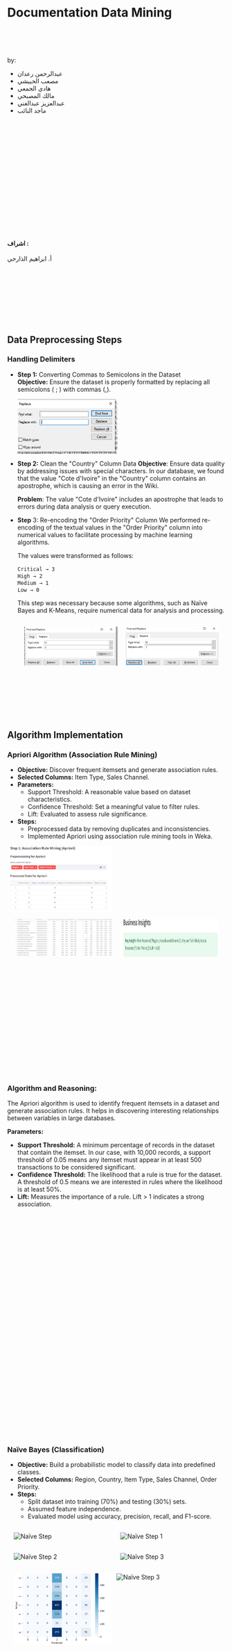 <br>
<br>
<br>
<br>
<br>
<br>

# Documentation Data Mining

<br>
<br>
<br>

by:

- عبدالرحمن رعدان
- مصعب الحبيشي
- هادي الجمعي
- مالك المصبحي
- عبدالعزيز عبدالغني
- ماجد النائب

<br>
<br>
<br>
<br>
<br>
<br>
<br>
<br>
<br>
<br>
<br>
<br>
<br>
<br>

<br>

#### اشراف :

أ. ابراهيم الذارحي
<br>
<br>
<br>
<br>
<br>
<br>
<br>
<br>
<br>

## Data Preprocessing Steps

### Handling Delimiters

- **Step 1:** Converting Commas to Semicolons in the Dataset  
 **Objective:** Ensure the dataset is properly formatted by replacing all semicolons ( ; ) with commas (,).

  <div style="display: flex; justify-content: space-between;">
  <img src="./images/simicolon.png" alt="simicolon" width="48%">
</div>

- **Step 2:** Clean the "Country" Column Data
  **Objective**: Ensure data quality by addressing issues with special characters. In our database, we found that the value "Cote d'Ivoire" in the "Country" column contains an apostrophe, which is causing an error in the Wiki.

  **Problem**: The value "Cote d'Ivoire" includes an apostrophe that leads to errors during data analysis or query execution.

- **Step** 3: Re-encoding the "Order Priority" Column
  We performed re-encoding of the textual values in the "Order Priority" column into numerical values to facilitate processing by machine learning algorithms.

  The values were transformed as follows:

  ```
  Critical → 3
  High → 2
  Medium → 1
  Low → 0
  ```

  This step was necessary because some algorithms, such as Naïve Bayes and K-Means, require numerical data for analysis and processing.

    <div style="display: flex; justify-content: space-between; padding:15px;">
    <img src="./images/replaceH.png" alt="replaceH" width="48%">
    <img src="./images/replaceM.png" alt="replaceM" width="48%">
  </div>
  <br>
  <br>
  <br>
  <br>
  <br>
  <br>

## Algorithm Implementation

### Apriori Algorithm (Association Rule Mining)

- **Objective:** Discover frequent itemsets and generate association rules.
- **Selected Columns:** Item Type, Sales Channel.
- **Parameters:**
  - Support Threshold: A reasonable value based on dataset characteristics.
  - Confidence Threshold: Set a meaningful value to filter rules.
  - Lift: Evaluated to assess rule significance.
- **Steps:**
  - Preprocessed data by removing duplicates and inconsistencies.
  - Implemented Apriori using association rule mining tools in Weka.

<div style="display: flex; justify-content: space-between;">
  <img src="./images/Apriori.png" alt="Apriori Step 1" width="48%">
</div>
<div style="display: flex; justify-content: space-between; padding:15px;">
  <img src="./images/Apriori1.png" alt="Naïve Step " width="48%">
  <img src="./images/Apriori2.png" alt="Naïve Step 1" width="48%">
</div>
<br>
<br>
<br>
<br>
<br>
<br>
<br>
<br>
<br>
<br>
<br>
<br>
<br>
<br>
<br>

### **Algorithm and Reasoning:**

The Apriori algorithm is used to identify frequent itemsets in a dataset and generate association rules. It helps in discovering interesting relationships between variables in large databases.

**Parameters:**

- **Support Threshold:** A minimum percentage of records in the dataset that contain the itemset. In our case, with 10,000 records, a support threshold of 0.05 means any itemset must appear in at least 500 transactions to be considered significant.
- **Confidence Threshold:** The likelihood that a rule is true for the dataset. A threshold of 0.5 means we are interested in rules where the likelihood is at least 50%.
- **Lift:** Measures the importance of a rule. Lift > 1 indicates a strong association.

<br>
<br>
<br>
<br>
<br>
<br>
<br>
<br>
<br>
<br>
<br>
<br>
<br>
<br>
<br>
<br>
<br>
<br>
<br>
<br>
<br>
<br>
<br>
<br>
<br>
<br>
<br>
<br>
<br>
<br>

### Naïve Bayes (Classification)

- **Objective:** Build a probabilistic model to classify data into predefined classes.
- **Selected Columns:** Region, Country, Item Type, Sales Channel, Order Priority.
- **Steps:**
  - Split dataset into training (70%) and testing (30%) sets.
  - Assumed feature independence.
  - Evaluated model using accuracy, precision, recall, and F1-score.

<div style="display: flex; justify-content: space-between; padding:15px;">
  <img src="./images/Naïve.png" alt="Naïve Step " width="48%">
  <img src="./images/Naïve1.png" alt="Naïve Step 1" width="48%">
</div>

<div style="display: flex; justify-content: space-between; padding:15px;">
  <img src="./images/Naïve2.png" alt="Naïve Step 2" width="48%">
  <img src="./images/Naïve3.png" alt="Naïve Step 3" width="48%">
</div>

<div style="display: flex; justify-content: space-between; padding:15px;">
  <img src="./images/Confusion Matrix.png" alt="Naïve Step 3" width="48%">
  <img src="./images/Naïve4.png" alt="Naïve Step 3" width="50%">
</div>
<br>

### **Algorithm and Reasoning:**

Naïve Bayes is a probabilistic classification algorithm based on Bayes' Theorem. It assumes that the presence of a particular feature in a class is unrelated to the presence of any other feature.

**Relevant Columns:**

- **Region:** Useful for understanding geographic influence on purchasing behavior.
- **Country:** To identify differences between countries.
- **Item Type:** To know the types of products that are bought together.
- **Sales Channel:** To understand the differences between various sales channels (online and offline).
- **Order Priority:** To understand how order priority affects product relationships.

<br>

---

<br>

### ID3 Algorithm (Decision Trees)

- **Objective:** Create decision trees based on information gain.
- **Selected Columns:** Region, Item Type, Sales Channel, Order Priority, Order Date.
- **Steps:**
  - Used entropy and information gain to construct the tree.
  - Visualized decision tree structure.
  - Evaluated accuracy using cross-validation.

### K-Means Algorithm (Clustering)

- **Objective:** Partition the data into clusters based on similarity.
- **Selected Columns:** Units Sold, Unit Price, Total Revenue, Total Profit.
- **Parameters:**
  - Number of Clusters (K): Determined using the elbow method.
  - Initialization: Used k-means++ to enhance convergence.
- **Steps:**
  - Standardized the data.
  - Applied K-Means clustering algorithm.
  - Visualized clusters and centroids.

<div style="display: flex; justify-content: space-between; padding:15px;">
  <img src="./images/K-Means.png" alt="K-Means Step 2" width="48%">
  <img src="./images/K-Means1.png" alt="K-Means Step 2" width="48%">
</div>
<h2>Silhouette Score: 0.60 </h2>
<br>
<br>
<br>
<br>
<br>
<br>
<br>
<br>

## Evaluation Metrics

<div style="display: flex; justify-content: space-between; padding:15px;">
  <img src="./images/feature importance.png" alt="K-Means Step 2" width="48%">
  <img src="./images/cluster visuaiztion.png" alt="K-Means Step 2" width="48%">
</div>

## Results and Insights

<div style="display: flex; justify-content: space-between; padding:15px;">
  <img src="./images/cluster distribution.png" alt="K-Means Step 2" width="48%">
  <img src="./images/decision rules.png" alt="K-Means Step 2" width="48%">
</div>

